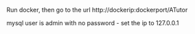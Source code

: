 Run docker, then go to the url http://dockerip:dockerport/ATutor

mysql user is admin with no password - set the ip to 127.0.0.1
